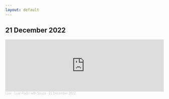 ```yaml
---
layout: default
---
```


## 21 December 2022

<iframe width="100%" height="166" scrolling="no" frameborder="no" allow="autoplay" src="https://w.soundcloud.com/player/?url=https%3A//api.soundcloud.com/tracks/1391878630&color=%23ff5500&auto_play=false&hide_related=false&show_comments=true&show_user=true&show_reposts=false&show_teaser=true"></iframe><div style="font-size: 10px; color: #cccccc;line-break: anywhere;word-break: normal;overflow: hidden;white-space: nowrap;text-overflow: ellipsis; font-family: Interstate,Lucida Grande,Lucida Sans Unicode,Lucida Sans,Garuda,Verdana,Tahoma,sans-serif;font-weight: 100;"><a href="https://soundcloud.com/luarluv" title="Luar" target="_blank" style="color: #cccccc; text-decoration: none;">Luar</a> · <a href="https://soundcloud.com/luarluv/luar-radio-21-12-2022" title="Luar Radio with Souza - 21 December 2022" target="_blank" style="color: #cccccc; text-decoration: none;">Luar Radio with Souza - 21 December 2022</a></div>